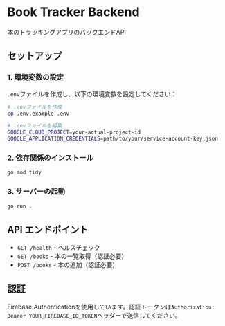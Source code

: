 # Book Tracker Backend

本のトラッキングアプリのバックエンドAPI

## セットアップ

### 1. 環境変数の設定

`.env`ファイルを作成し、以下の環境変数を設定してください：

```bash
# .envファイルを作成
cp .env.example .env

# .envファイルを編集
GOOGLE_CLOUD_PROJECT=your-actual-project-id
GOOGLE_APPLICATION_CREDENTIALS=path/to/your/service-account-key.json
```

### 2. 依存関係のインストール

```bash
go mod tidy
```

### 3. サーバーの起動

```bash
go run .
```

## API エンドポイント

- `GET /health` - ヘルスチェック
- `GET /books` - 本の一覧取得（認証必要）
- `POST /books` - 本の追加（認証必要）

## 認証

Firebase Authenticationを使用しています。認証トークンは`Authorization: Bearer YOUR_FIREBASE_ID_TOKEN`ヘッダーで送信してください。
